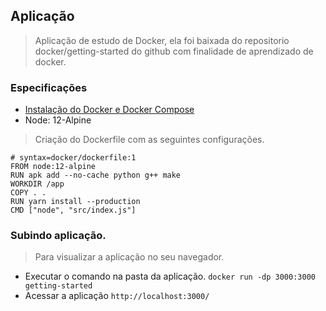 ## Aplicação

> Aplicação de estudo de Docker, ela foi baixada do repositorio docker/getting-started do github com finalidade de aprendizado de docker.

### Especificações

- [Instalação do Docker e Docker Compose](https://alvesnelio.medium.com/instala%C3%A7%C3%A3o-do-docker-no-ubuntu-20-04-aaa20f55755d)
- Node: 12-Alpine

> Criação do Dockerfile com as seguintes configurações.

```
# syntax=docker/dockerfile:1
FROM node:12-alpine
RUN apk add --no-cache python g++ make
WORKDIR /app
COPY . .
RUN yarn install --production
CMD ["node", "src/index.js"]
```

### Subindo aplicação.

> Para visualizar a aplicação no seu navegador.

- Executar o comando na pasta da aplicação. `docker run -dp 3000:3000 getting-started`
- Acessar a aplicação `http://localhost:3000/`
